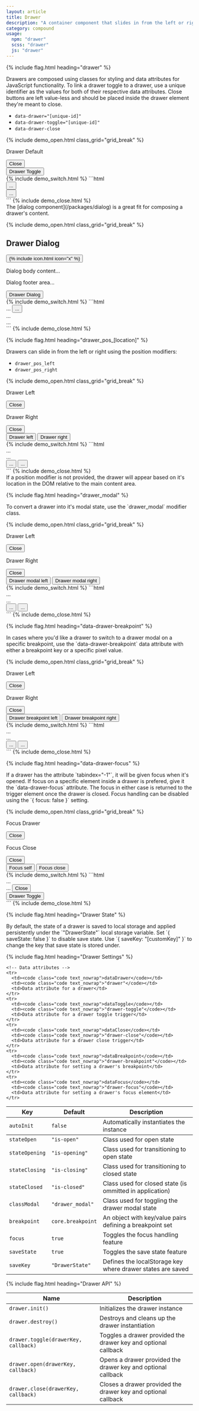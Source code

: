 ```yaml
---
layout: article
title: Drawer
description: "A container component that slides in from the left or right. Typically containing menus, search or other content."
category: compound
usage:
  npm: "drawer"
  scss: "drawer"
  js: "drawer"
---
```


{% include flag.html heading="drawer" %}

<div class="type" markdown="1">
Drawers are composed using classes for styling and data attributes for JavaScript functionality. To link a drawer toggle to a drawer, use a unique identifier as the values for both of their respective data attributes. Close buttons are left value-less and should be placed inside the drawer element they're meant to close.

* `data-drawer="[unique-id]"`
* `data-drawer-toggle="[unique-id]"`
* `data-drawer-close`
</div>

{% include demo_open.html class_grid="grid_break" %}
<div class="drawer__wrapper border radius">
  <aside data-drawer="drawer-key" class="drawer">
    <div class="drawer__item padding_xl">
      <div class="flex flex_justify_between">
        <p>Drawer Default</p>
        <button data-drawer-close class="link">Close</button>
      </div>
    </div>
  </aside>
  <div class="drawer__main">
    <div class="padding_xl">
      <button data-drawer-toggle="drawer-key" class="link">
        Drawer Toggle
      </button>
    </div>
  </div>
</div>
{% include demo_switch.html %}
```html
<div class="drawer__wrapper">
  <aside data-drawer="[unique-id]" class="drawer">
    <div class="drawer__item">
      <button data-drawer-close>...</button>
    </div>
  </aside>
  <div class="drawer__main">
    <button data-drawer-toggle="[unique-id]">...</button>
  </div>
</div>
```
{% include demo_close.html %}

<div class="type" markdown="1">
The [dialog component](/packages/dialog) is a great fit for composing a drawer's content.
</div>

{% include demo_open.html class_grid="grid_break" %}
<div class="drawer__wrapper border radius">
  <div data-drawer="drawer-dialog" class="drawer is-open">
    <div class="drawer__item dialog">
      <div class="dialog__header">
        <h2 class="dialog__title">Drawer Dialog</h2>
        <button class="dialog__close icon-action icon-action_color_fade drawer__trigger" data-drawer-close>
          {% include icon.html icon="x" %}
        </button>
      </div>
      <div class="dialog__body">
        <p>Dialog body content...</p>
      </div>
      <div class="dialog__footer">
        <p>Dialog footer area...</p>
      </div>
    </div>
  </div>
  <div class="drawer__main padding_xl type">
    <button class="link" data-drawer-toggle="drawer-dialog">Drawer Dialog</button>
  </div>
</div>
{% include demo_switch.html %}
```html
<div data-drawer="[unique-id]" class="drawer">
  <div class="drawer__item dialog">
    <div class="dialog__header">
      ...
      <button data-drawer-close>...</button>
    </div>
    <div class="dialog__body">
      ...
    </div>
    <div class="dialog__footer">
      ...
    </div>
  </div>
</div>
```
{% include demo_close.html %}

{% include flag.html heading="drawer_pos_[location]" %}

<div class="type" markdown="1">
Drawers can slide in from the left or right using the position modifiers:

* `drawer_pos_left`
* `drawer_pos_right`
</div>

{% include demo_open.html class_grid="grid_break" %}
<div class="drawer__wrapper border radius">
  <aside data-drawer="drawer-left" class="drawer drawer_pos_left" tabindex="-1">
    <div class="drawer__item padding">
      <div class="flex flex_justify_between">
        <p>Drawer Left</p>
        <button data-drawer-close class="link">Close</button>
      </div>
    </div>
  </aside>
  <aside data-drawer="drawer-right" class="drawer drawer_pos_right" tabindex="-1">
    <div class="drawer__item padding">
      <div class="flex flex_justify_between">
        <p>Drawer Right</p>
        <button data-drawer-close class="link">Close</button>
      </div>
    </div>
  </aside>
  <div class="drawer__main padding_xl">
    <button class="link" data-drawer-toggle="drawer-left">
      Drawer left
    </button>
    <button class="link" data-drawer-toggle="drawer-right">
      Drawer right
    </button>
  </div>
</div>
{% include demo_switch.html %}
```html
<div class="drawer__wrapper">
  <div data-drawer="[unique-id]" class="drawer drawer_pos_left">
    ...
  </div>
  <div data-drawer="[unique-id]" class="drawer drawer_pos_right">
    ...
  </div>
  <div class="drawer__main">
    <button data-drawer-toggle="[unique-id]">
      ...
    </button>
    <button data-drawer-toggle="[unique-id]">
      ...
    </button>
  </div>
</div>
```
{% include demo_close.html %}

<div class="type" markdown="1">
If a position modifier is not provided, the drawer will appear based on it's location in the DOM relative to the main content area.
</div>

{% include flag.html heading="drawer_modal" %}

<div class="type" markdown="1">
To convert a drawer into it's modal state, use the `drawer_modal` modifier class.
</div>

{% include demo_open.html class_grid="grid_break" %}
<div class="drawer__wrapper border radius">
  <aside data-drawer="drawer-modal-left" class="drawer drawer_modal drawer_pos_left" tabindex="-1">
    <div class="drawer__item padding">
      <div class="flex flex_justify_between">
        <p>Drawer Left</p>
        <button data-drawer-close class="link">Close</button>
      </div>
    </div>
  </aside>
  <aside data-drawer="drawer-modal-right" class="drawer drawer_modal drawer_pos_right" tabindex="-1">
    <div class="drawer__item padding">
      <div class="flex flex_justify_between">
        <p>Drawer Right</p>
        <button data-drawer-close class="link">Close</button>
      </div>
    </div>
  </aside>
  <div class="drawer__main padding_xl">
    <button class="link" data-drawer-toggle="drawer-modal-left">
      Drawer modal left
    </button>
    <button class="link" data-drawer-toggle="drawer-modal-right">
      Drawer modal right
    </button>
  </div>
</div>
{% include demo_switch.html %}
```html
<div class="drawer__wrapper">
  <div data-drawer="[unique-id]" class="drawer drawer_modal drawer_pos_left">
    ...
  </div>
  <div data-drawer="[unique-id]" class="drawer drawer_modal drawer_pos_right">
    ...
  </div>
  <div class="drawer__main">
    <button data-drawer-toggle="[unique-id]">
      ...
    </button>
    <button data-drawer-toggle="[unique-id]">
      ...
    </button>
  </div>
</div>
```
{% include demo_close.html %}

{% include flag.html heading="data-drawer-breakpoint" %}

<div class="type" markdown="1">
In cases where you'd like a drawer to switch to a drawer modal on a specific breakpoint, use the `data-drawer-breakpoint` data attribute with either a breakpoint key or a specific pixel value.
</div>

{% include demo_open.html class_grid="grid_break" %}
<div class="drawer__wrapper border radius">
  <aside data-drawer="drawer-bp-left" data-drawer-breakpoint="md" class="drawer drawer_pos_left" tabindex="-1">
    <div class="drawer__item padding">
      <div class="flex flex_justify_between">
        <p>Drawer Left</p>
        <button data-drawer-close class="link">Close</button>
      </div>
    </div>
  </aside>
  <aside data-drawer="drawer-bp-right" data-drawer-breakpoint="900px" class="drawer drawer_pos_right" tabindex="-1">
    <div class="drawer__item padding">
      <div class="flex flex_justify_between">
        <p>Drawer Right</p>
        <button data-drawer-close class="link">Close</button>
      </div>
    </div>
  </aside>
  <div class="drawer__main padding_xl">
    <button class="link" data-drawer-toggle="drawer-bp-left">
      Drawer breakpoint left
    </button>
    <button class="link" data-drawer-toggle="drawer-bp-right">
      Drawer breakpoint right
    </button>
  </div>
</div>
{% include demo_switch.html %}
```html
<div class="drawer__wrapper">
  <div data-drawer="[unique-id]" data-drawer-breakpoint="md" class="drawer drawer_pos_left">
    ...
  </div>
  <div data-drawer="[unique-id]" data-drawer-breakpoint="900px" class="drawer drawer_pos_right">
    ...
  </div>
  <div class="drawer__main">
    <button data-drawer-toggle="[unique-id]">
      ...
    </button>
    <button data-drawer-toggle="[unique-id]">
      ...
    </button>
  </div>
</div>
```
{% include demo_close.html %}

{% include flag.html heading="data-drawer-focus" %}

<div class="type" markdown="1">
If a drawer has the attribute `tabindex="-1"`, it will be given focus when it's opened. If focus on a specific element inside a drawer is prefered, give it the `data-drawer-focus` attribute. The focus in either case is returned to the trigger element once the drawer is closed. Focus handling can be disabled using the `{ focus: false }` setting.
</div>

{% include demo_open.html class_grid="grid_break" %}
<div class="drawer__wrapper border radius">
  <aside data-drawer="drawer-focus-self" class="drawer drawer_pos_left" tabindex="-1">
    <div class="drawer__item padding">
      <div class="flex flex_justify_between">
        <p>Focus Drawer</p>
        <button data-drawer-close class="link">Close</button>
      </div>
    </div>
  </aside>
  <aside data-drawer="drawer-focus-close" class="drawer drawer_pos_right">
    <div class="drawer__item padding">
      <div class="flex flex_justify_between">
        <p>Focus Close</p>
        <button data-drawer-close data-drawer-focus class="link">Close</button>
      </div>
    </div>
  </aside>
  <div class="drawer__main padding_xl">
    <button class="link" data-drawer-toggle="drawer-focus-self">
      Focus self
    </button>
    <button class="link" data-drawer-toggle="drawer-focus-close">
      Focus close
    </button>
  </div>
</div>
{% include demo_switch.html %}
```html
<div cass="drawer__wrapper">
  <!-- Focus the drawer on open -->
  <div data-drawer="[unique-id]" class="drawer" tabindex="-1">
    ...
  </div>
  <!-- Focus the close button on open -->
  <div data-drawer="[unique-id]" class="drawer">
    ...
    <button data-drawer-close data-drawer-focus>Close</button>
  </div>
  <div class="drawer__main">
    <!-- Return focus to toggle on close -->
    <button data-drawer-toggle="[unique-id]">Drawer Toggle</button>
  </div>
</div>
```
{% include demo_close.html %}

{% include flag.html heading="Drawer State" %}

<div class="type" markdown="1">
By default, the state of a drawer is saved to local storage and applied persistently under the `"DrawerState"` local storage variable. Set `{ saveState: false }` to disable save state. Use `{ saveKey: "[customKey]" }` to change the key that save state is stored under.
</div>

{% include flag.html heading="Drawer Settings" %}

<table class="table table_zebra">
  <thead>
    <tr class="border_top_0">
      <th>Key</th>
      <th>Default</th>
      <th>Description</th>
    </tr>
  </thead>
  <tbody>
    <tr>
      <td><code class="code text_nowrap">autoInit</code></td>
      <td><code class="code text_nowrap">false</code></td>
      <td>Automatically instantiates the instance</td>
    </tr>

    <!-- Data attributes -->
    <tr>
      <td><code class="code text_nowrap">dataDrawer</code></td>
      <td><code class="code text_nowrap">"drawer"</code></td>
      <td>Data attribute for a drawer</td>
    </tr>
    <tr>
      <td><code class="code text_nowrap">dataToggle</code></td>
      <td><code class="code text_nowrap">"drawer-toggle"</code></td>
      <td>Data attribute for a drawer toggle trigger</td>
    </tr>
    <tr>
      <td><code class="code text_nowrap">dataClose</code></td>
      <td><code class="code text_nowrap">"drawer-close"</code></td>
      <td>Data attribute for a drawer close trigger</td>
    </tr>
    <tr>
      <td><code class="code text_nowrap">dataBreakpoint</code></td>
      <td><code class="code text_nowrap">"drawer-breakpoint"</code></td>
      <td>Data attribute for setting a drawer's breakpoint</td>
    </tr>
    <tr>
      <td><code class="code text_nowrap">dataFocus</code></td>
      <td><code class="code text_nowrap">"drawer-focus"</code></td>
      <td>Data attribute for setting a drawer's focus element</td>
    </tr>
  </tbody>

  <!-- State classes -->
  <tr>
    <td><code class="code text_nowrap">stateOpen</code></td>
    <td><code class="code text_nowrap">"is-open"</code></td>
    <td>Class used for open state</td>
  </tr>
  <tr>
    <td><code class="code text_nowrap">stateOpening</code></td>
    <td><code class="code text_nowrap">"is-opening"</code></td>
    <td>Class used for transitioning to open state</td>
  </tr>
  <tr>
    <td><code class="code text_nowrap">stateClosing</code></td>
    <td><code class="code text_nowrap">"is-closing"</code></td>
    <td>Class used for transitioning to closed state</td>
  </tr>
  <tr>
    <td><code class="code text_nowrap">stateClosed</code></td>
    <td><code class="code text_nowrap">"is-closed"</code></td>
    <td>Class used for closed state (is ommitted in application)</td>
  </tr>

  <!-- Classes -->
  <tr>
    <td><code class="code text_nowrap">classModal</code></td>
    <td><code class="code text_nowrap">"drawer_modal"</code></td>
    <td>Class used for toggling the drawer modal state</td>
  </tr>

  <!-- Feature toggles -->
  <tr>
    <td><code class="code text_nowrap">breakpoint</code></td>
    <td><code class="code text_nowrap">core.breakpoint</code></td>
    <td>An object with key/value pairs defining a breakpoint set</td>
  </tr>
  <tr>
    <td><code class="code text_nowrap">focus</code></td>
    <td><code class="code text_nowrap">true</code></td>
    <td>Toggles the focus handling feature</td>
  </tr>
  <tr>
    <td><code class="code text_nowrap">saveState</code></td>
    <td><code class="code text_nowrap">true</code></td>
    <td>Toggles the save state feature</td>
  </tr>
  <tr>
    <td><code class="code text_nowrap">saveKey</code></td>
    <td><code class="code text_nowrap">"DrawerState"</code></td>
    <td>Defines the localStorage key where drawer states are saved</td>
  </tr>
</table>

{% include flag.html heading="Drawer API" %}

<table class="table table_zebra">
  <thead>
    <tr class="border_top_0">
      <th>Name</th>
      <th>Description</th>
    </tr>
  </thead>
  <tbody>
    <tr>
      <td><code class="code text_nowrap">drawer.init()</code></td>
      <td>Initializes the drawer instance</td>
    </tr>
    <tr>
      <td><code class="code text_nowrap">drawer.destroy()</code></td>
      <td>Destroys and cleans up the drawer instantiation</td>
    </tr>
    <tr>
      <td><code class="code text_nowrap">drawer.toggle(drawerKey, callback)</code></td>
      <td>Toggles a drawer provided the drawer key and optional callback</td>
    </tr>
    <tr>
      <td><code class="code text_nowrap">drawer.open(drawerKey, callback)</code></td>
      <td>Opens a drawer provided the drawer key and optional callback</td>
    </tr>
    <tr>
      <td><code class="code text_nowrap">drawer.close(drawerKey, callback)</code></td>
      <td>Closes a drawer provided the drawer key and optional callback</td>
    </tr>
  </tbody>
</table>
